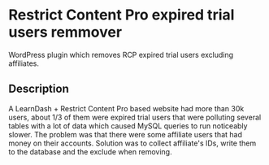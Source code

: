 # Restrict Content Pro expired trial users remmover 
WordPress plugin which removes RCP expired trial users excluding affiliates.

## Description
A LearnDash + Restrict Content Pro based website had more than 30k users, about 1/3 of them were expired trial users that were polluting several tables with a lot of data which caused MySQL queries to run noticeably slower. The problem was that there were some affiliate users that had money on their accounts. Solution was to collect affiliate's IDs, write them to the database and the exclude when removing. 